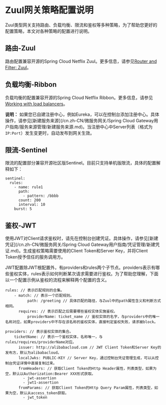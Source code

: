 # Zuul网关策略配置说明

Zuul类型网关支持路由、负载均衡、限流和鉴权等多种策略，为了帮助您更好的配置策略，本文对各种策略的配置进行说明。

## 路由-Zuul

路由配置兼容开源的Spring Cloud Netflix Zuul。更多信息，请参见[Router and Filter: Zuul](https://cloud.spring.io/spring-cloud-netflix/multi/multi__router_and_filter_zuul.html)。

## 负载均衡-Ribbon

负载均衡的配置兼容开源的Spring Cloud Netflix Ribbon。更多信息，请参见[Working with load balancers](https://github.com/Netflix/ribbon/wiki/Working-with-load-balancers)。

**说明：** 如果您已自建注册中心，例如Eureka，可以在控制台添加注册中心。具体操作，请参见[新建服务来源](/cn.zh-CN/微服务网关/Spring Cloud Gateway用户指南/服务来源管理/新建服务来源.md)。当注册中心中Server列表（格式为`IP:Port`）发生变更时，自动发布到网关生效。

## 限流-Sentinel

限流的配置部分兼容开源社区版Sentinel。目前只支持单机版限流，具体的配置解释如下：

```
sentinel:
  rules:
    - name: rule1
      path:
        - pattern: /bbbb
      count: 200
      interval: 10
    burst: 5
```

## 鉴权-JWT

使用JWT对Client请求鉴权时，请先在控制台创建凭证。具体操作，请参见[新建凭证](/cn.zh-CN/微服务网关/Spring Cloud Gateway用户指南/凭证管理/新建凭证.md)。生成鉴权策略需要使用的Client Token和Server Key，并将Client Token授予信任的服务调用方。

JWT配置除JWT根配置外，有providers和rules两个子节点。providers表示有哪些鉴权实体，rules表示如何判断某次请求需要进行鉴权。为了帮助您理解，下面以一个配置示例从鉴权的流程来解释两个配置的含义。

```
rules: // 表示匹配规则的合集。
    - match: // 表示一个匹配规则。
          path: /greeting // 具体匹配的路径，与Zuul中的path属性含义和判断方式相同。
      requires: // 表示匹配之后需要哪些鉴权实体实施鉴权。
          providerName: ticket_name // 鉴权实体的名字，与providers中的唯一名称对应，如果providers中不存在该名称的鉴权实体，直接判定鉴权失败，请求被block。

providers: // 表示鉴权实体的集合。
    ticketName: // 表示一个鉴权实体，名称唯一，与rules/requires/providerName对应。
      issuer: http://alibabacloud.com // JWT Client Token和Server Key的发布方，默认为alibabacloud。
      localJwks: PUBLIC-KEY // Server Key，通过控制台凭证管理生成，可以从控制台凭证详情中直接复制过来。
      fromHeaders: // 获取Client Token的Http Header属性，列表类型，如果为空，默认以Authorization:Bearer XXX形式获取。
        - jwt-assertion
        - jwt1-assertion
      fromParams: // 获取Client Token的Http Query Param属性，列表类型，如果为空，默认从access_token获取。
        - jwt_token
```

